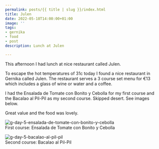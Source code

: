 ```yaml
---
permalink: posts/{{ title | slug }}/index.html
title: Julen
date: 2022-05-18T14:00:00+01:00
image: ''
tags:
- gernika
- food
- post
description: Lunch at Julen

---
```

<!-- Excerpt Start --> 
This afternoon I had lunch at nice restaurant called Julen.
<!-- Excerpt End --> 
To escape the hot temperatures of 31c today I found a nice restaurant in Gernika called Julen. 
The restaurant serves a 3 course set menu for &euro;13 which includes a glass of wine or water and a coffee. 

I had the Ensalada de Tomate con Bonito y Cebolla for my first course and the Bacalao al Pil-Pil as my second course. Skipped desert. 
See images below. 

Great value and the food was lovely. 

![g-day-5-ensalada-de-tomate-con-bonito-y-cebolla](/images/g-day-5-ensalada-de-tomate-con-bonito-y-cebolla.jpg)  
First course: Ensalada de Tomate con Bonito y Cebolla

![g-day-5-bacalao-al-pil-pil](/images/g-day-5-bacalao-al-pil-pil.jpg)  
Second course: Bacalao al Pil-Pil
